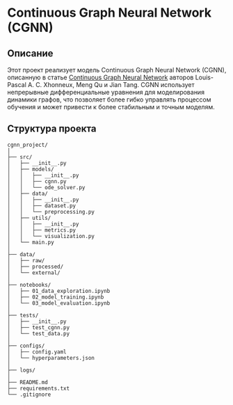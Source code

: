 # Continuous Graph Neural Network (CGNN)

## Описание

Этот проект реализует модель Continuous Graph Neural Network (CGNN), описанную в статье [Continuous Graph Neural Network](https://arxiv.org/abs/2003.04407) авторов Louis-Pascal A. C. Xhonneux, Meng Qu и Jian Tang. CGNN использует непрерывные дифференциальные уравнения для моделирования динамики графов, что позволяет более гибко управлять процессом обучения и может привести к более стабильным и точным моделям.

## Структура проекта

```plaintext
cgnn_project/
│
├── src/
│   ├── __init__.py
│   ├── models/
│   │   ├── __init__.py
│   │   ├── cgnn.py
│   │   └── ode_solver.py
│   ├── data/
│   │   ├── __init__.py
│   │   ├── dataset.py
│   │   └── preprocessing.py
│   ├── utils/
│   │   ├── __init__.py
│   │   ├── metrics.py
│   │   └── visualization.py
│   └── main.py
│
├── data/
│   ├── raw/
│   ├── processed/
│   └── external/
│
├── notebooks/
│   ├── 01_data_exploration.ipynb
│   ├── 02_model_training.ipynb
│   └── 03_model_evaluation.ipynb
│
├── tests/
│   ├── __init__.py
│   ├── test_cgnn.py
│   └── test_data.py
│
├── configs/
│   ├── config.yaml
│   └── hyperparameters.json
│
├── logs/
│
├── README.md
├── requirements.txt
└── .gitignore
```
